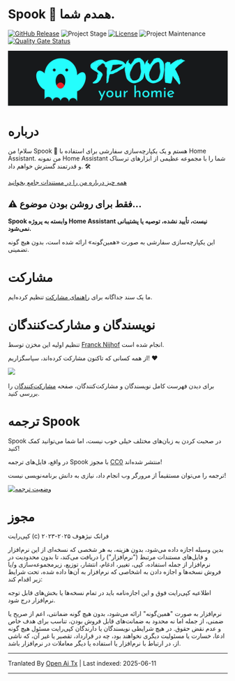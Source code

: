 # Spook 👻 همدم شما.

[![GitHub Release][releases-shield]][releases]
![Project Stage][project-stage-shield]
[![License][license-shield]](https://raw.githubusercontent.com/frenck/spook/main/LICENSE.md)
![Project Maintenance][maintenance-shield]
[![Quality Gate Status][sonarcloud-shield]][sonarcloud]

![Spook - Your homie](https://raw.githubusercontent.com/frenck/spook/main/logos/logo_wordmark_catchphrase_2048x512.png)

# درباره

سلام! من Spook 👻 هستم و یک یکپارچه‌سازی سفارشی برای استفاده با Home Assistant.
من نمونه Home Assistant شما را با مجموعه عظیمی از ابزارهای ترسناک و قدرتمند
گسترش خواهم داد. 🛠️

[همه چیز درباره من را در مستندات جامع بخوانید](https://spook.boo/)

## ⚠️ فقط برای روشن بودن موضوع...

**Spook وابسته به پروژه Home Assistant نیست، تأیید نشده، توصیه یا پشتیبانی نمی‌شود.**

این یکپارچه‌سازی سفارشی به صورت «همین‌گونه» ارائه شده است، بدون هیچ گونه تضمینی.

# مشارکت

ما یک سند جداگانه برای [راهنمای مشارکت](https://spook.boo/development) تنظیم کرده‌ایم.

# نویسندگان و مشارکت‌کنندگان

تنظیم اولیه این مخزن توسط [Franck Nijhof][frenck] انجام شده است.

از همه کسانی که تاکنون مشارکت کرده‌اند، سپاسگزاریم! ❤️

<a href="https://github.com/frenck/spook/graphs/contributors">
  <img src="https://contrib.rocks/image?repo=frenck/spook" />
</a>

برای دیدن فهرست کامل نویسندگان و مشارکت‌کنندگان،
صفحه [مشارکت‌کنندگان][contributors] را بررسی کنید.

# ترجمه Spook

Spook در صحبت کردن به زبان‌های مختلف خیلی خوب نیست، اما شما می‌توانید کمک کنید!

در واقع، فایل‌های ترجمه Spook با مجوز [CC0](https://raw.githubusercontent.com/frenck/spook/main/custom_components/spook/translations/LICENSE.md) منتشر شده‌اند!

ترجمه را می‌توان مستقیماً از مرورگر وب انجام داد، نیازی به دانش برنامه‌نویسی نیست!

[![وضعیت ترجمه](https://hosted.weblate.org/widgets/spook/-/integration/open-graph.png)](https://hosted.weblate.org/engage/spook/)

# مجوز

کپی‌رایت (c) ۲۰۲۳-۲۰۲۵ فرانک نیژهوف

بدین وسیله اجازه داده می‌شود، بدون هزینه، به هر شخصی که نسخه‌ای
از این نرم‌افزار و فایل‌های مستندات مرتبط ("نرم‌افزار") را دریافت می‌کند،
تا بدون محدودیت در نرم‌افزار از جمله استفاده، کپی، تغییر، ادغام،
انتشار، توزیع، زیرمجموعه‌سازی و/یا فروش نسخه‌ها و اجازه دادن به اشخاصی که نرم‌افزار
به آن‌ها داده شده، تحت شرایط زیر اقدام کند:

اطلاعیه کپی‌رایت فوق و این اجازه‌نامه باید در تمام نسخه‌ها یا بخش‌های قابل توجه
نرم‌افزار درج شود.

نرم‌افزار به صورت "همین‌گونه" ارائه می‌شود، بدون هیچ گونه ضمانتی، اعم از صریح
یا ضمنی، از جمله اما نه محدود به ضمانت‌های قابل فروش بودن، تناسب برای هدف خاص
و عدم نقض حقوق. در هیچ شرایطی نویسندگان یا دارندگان کپی‌رایت مسئول هیچ گونه
ادعا، خسارت یا مسئولیت دیگری نخواهند بود، چه در قرارداد، تقصیر یا غیر آن،
که ناشی از، در ارتباط با نرم‌افزار یا استفاده یا دیگر معاملات در نرم‌افزار باشد.

[contributors]: https://github.com/frenck/spook/graphs/contributors
[frenck]: https://github.com/frenck
[license-shield]: https://img.shields.io/github/license/frenck/spook.svg
[project-stage-shield]: https://img.shields.io/badge/project%20stage-SPOOKED-red.svg
[releases-shield]: https://img.shields.io/github/release/frenck/spook.svg
[releases]: https://github.com/frenck/spook/releases
[maintenance-shield]: https://img.shields.io/maintenance/yes/2025.svg
[sonarcloud-shield]: https://sonarcloud.io/api/project_badges/measure?project=frenck_python-elgato&metric=alert_status
[sonarcloud]: https://sonarcloud.io/summary/new_code?id=frenck_python-elgato


---


Tranlated By [Open Ai Tx](https://github.com/OpenAiTx/OpenAiTx) | Last indexed: 2025-06-11


---